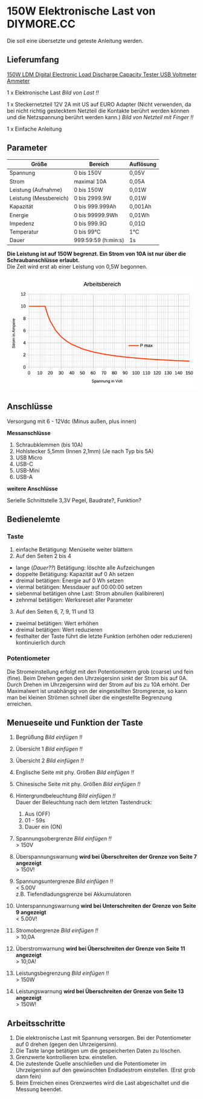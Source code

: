 # 150W Elektronische Last von DIYMORE.CC

Die soll eine übersetzte und geteste Anleitung werden.

## Lieferumfang

[150W LDM Digital Electronic Load Discharge Capacity Tester USB Voltmeter Ammeter](https://www.diymore.cc/products/150w-ldm-digital-electronic-load-discharge-capacity-tester-usb-voltmeter-ammeter?_pos=3&_sid=74f1b38ee&_ss=r)

1 x Elektronische Last _Bild von Last !!_

1 x Steckernetzteil 12V 2A mit US auf EURO Adapter (Nicht verwenden, da bei nicht richtig gestecktem Netzteil die Kontakte berührt werden können und die Netzspannung berührt werden kann.) _Bild von Netzteil mit Finger !!_

1 x Einfache Anleitung

## Parameter

Größe |  Bereich | Auflösung
--- |  --- | ---
Spannung |  0 bis 150V  | 0,05V
Strom    |  maximal 10A | 0,05A
Leistung (Aufnahme) |  0 bis 150W  | 0,01W
Leistung (Messbereich) | 0 bis 2999.9W | 0,01W
Kapazität | 0 bis 999.999Ah | 0,001Ah
Energie | 0 bis 99999.9Wh | 0,01Wh
Impedenz | 0 bis 999.9Ω | 0,01Ω
Temperatur | 0 bis 99°C | 1°C  
Dauer | 999:59:59 (h:min:s)| 1s

**Die Leistung ist auf 150W begrenzt. Ein Strom von 10A ist nur über die Schraubanschlüsse erlaubt.**  
Die Zeit wird erst ab einer Leistung von 0,5W begonnen.

![Arbeitsbereich][Diagramm_Arbeitsbereich]

## Anschlüsse

Versorgung mit 6 - 12Vdc (Minus außen, plus innen) 

**Messanschlüsse**

1. Schraubklemmen (bis 10A)
2. Hohlstecker 5,5mm (Innen 2,1mm) (Je nach Typ bis 5A)  
3. USB Micro  
4. USB-C  
5. USB-Mini  
6. USB-A  

**weitere Anschlüsse**

Serielle Schnittstelle 3,3V Pegel, Baudrate?, Funktion? 

## Bedienelemte

### Taste

1. einfache Betätigung: Menüseite weiter blättern  
2. Auf den Seiten 2 bis 4  
  * lange (_Dauer??_) Betätigung: löschte alle Aufzeichungen  
  * doppelte Betätigung: Kapazität auf 0 Ah setzen  
  * dreimal betätigen: Energie auf 0 Wh setzen  
  * viermal betätigen: Messdauer auf 00:00:00 setzen  
  * siebenmal betätigen ohne Last: Strom abnullen (kalibireren)
  * zehnmal betätigen: Werksreset aller Parameter  
3. Auf den Seiten 6, 7, 9, 11 und 13 
  * zweimal betätigen: Wert erhöhen
  * dreimal betätigen: Wert reduzieren
  * festhalter der Taste führt die letzte Funktion (erhöhen oder reduzieren) kontinuierlich durch

### Potentiometer
Die Stromeinstellung erfolgt mit den Potentiometern grob (coarse) und fein (fine). Beim Drehen gegen den Uhrzeigersinn sinkt der Strom bis auf 0A. Durch Drehen im Uhrzeigersinn wird der Strom auf bis zu 10A erhöht. Der Maximalwert ist unabhängig von der eingestellten Stromgrenze, so kann man bei kleinen Strömen schnell über die eingestellte Begrenzung erreichen.  

## Menueseite und Funktion der Taste

1. Begrüßung _Bild einfügen !!_
   
2. Übersicht 1 _Bild einfügen !!_

3. Übersicht 2 _Bild einfügen !!_

4. Englische Seite mit phy. Größen _Bild einfügen !!_

5. Chinesische Seite mit phy. Größen _Bild einfügen !!_

6. Hintergrundbeleuchtung _Bild einfügen !!_  
   Dauer der Beleuchtung nach dem letzten Tastendruck:  
   1. Aus (OFF)  
   2. 01 - 59s  
   3. Dauer ein (ON)  

7. Spannungsobergrenze _Bild einfügen !!_  
   &gt; 150V
   
8. Überspannungswarnung **wird bei Überschreiten der Grenze von Seite 7 angezeigt**  
   &gt; 150V!  
   
9. Spannungsuntergrenze _Bild einfügen !!_  
   &lt; 5.00V  
   z.B. Tiefendladungsgrenze bei Akkumulatoren  
   
10. Unterspannungswarnung **wird bei Unterschreiten der Grenze von Seite 9 angezeigt**    
   &lt; 5.00V!  
   
11. Stromobergrenze _Bild einfügen !!_  
   &gt; 10,0A  

12. Überstromwarnung **wird bei Überschreiten der Grenze von Seite 11 angezeigt**  
   &gt; 10,0A!  
   
13. Leistungsbegrenzung _Bild einfügen !!_  
   &gt; 150W  
   
14. Leistungswarnung **wird bei Überschreiten der Grenze von Seite 13 angezeigt**  
   &gt; 150W!  
    
## Arbeitsschritte

1. Die elektronische Last mit Spannung versorgen. Bei der Potentiometer auf 0 drehen (gegen den Uhrzeigersinn).  
2. Die Taste lange betätigen um die gespeicherten Daten zu löschen.  
3. Grenzwerte kontrollieren bzw. einstellen.  
4. Die zutestende Quelle anschließen und die Potentiometer im Uhrzeigersinn auf den gewünschten Endladestrom einstellen. (Erst grob dann fein)  
5. Beim Erreichen eines Grenzwertes wird die Last abgeschaltet und die Messung beendet.  


[Diagramm_Arbeitsbereich]:https://github.com/kirk-loeten/150W-Elektronische-Last-von-DM/blob/85e13ad64ef386654d56cab99040c5b73d60fa3f/bilder/ElektronischeLast.png
